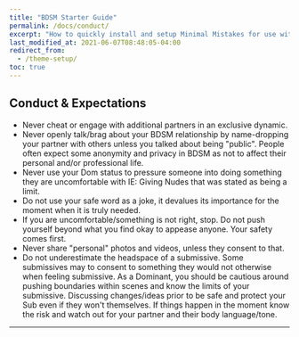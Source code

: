```yaml
---
title: "BDSM Starter Guide"
permalink: /docs/conduct/
excerpt: "How to quickly install and setup Minimal Mistakes for use with GitHub Pages."
last_modified_at: 2021-06-07T08:48:05-04:00
redirect_from:
  - /theme-setup/
toc: true
---
```


## Conduct & Expectations
- Never cheat or engage with additional partners in an exclusive dynamic.
- Never openly talk/brag about your BDSM relationship by name-dropping your partner with others unless you talked about being "public". People often expect some anonymity and privacy in BDSM as not to affect their personal and/or professional life.
- Never use your Dom status to pressure someone into doing something they are uncomfortable with IE: Giving Nudes that was stated as being a limit.
- Do not use your safe word as a joke, it devalues its importance for the moment when it is truly needed.
- If you are uncomfortable/something is not right, stop. Do not push yourself beyond what you find okay to appease anyone. Your safety comes first.
- Never share "personal" photos and videos, unless they consent to that.
- Do not underestimate the headspace of a submissive. Some submissives may to consent to something they would not otherwise when feeling submissive. As a Dominant, you should be cautious around pushing boundaries within scenes and know the limits of your submissive. Discussing changes/ideas prior to be safe and protect your Sub even if they won't themselves. If things happen in the moment know the risk and watch out for your partner and their body language/tone.

---
